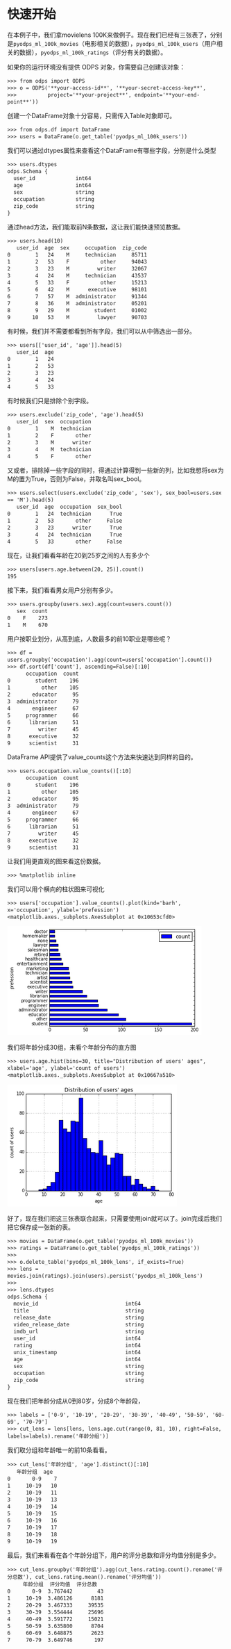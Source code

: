 快速开始
========

在本例子中，我们拿movielens
100K来做例子。现在我们已经有三张表了，分别是`pyodps_ml_100k_movies`（电影相关的数据），`pyodps_ml_100k_users`（用户相关的数据），`pyodps_ml_100k_ratings`（评分有关的数据）。

如果你的运行环境没有提供 ODPS 对象，你需要自己创建该对象：

``` {.sourceCode .python}
>>> from odps import ODPS
>>> o = ODPS('**your-access-id**', '**your-secret-access-key**',
>>>          project='**your-project**', endpoint='**your-end-point**'))
```

创建一个DataFrame对象十分容易，只需传入Table对象即可。

``` {.sourceCode .python}
>>> from odps.df import DataFrame
>>> users = DataFrame(o.get_table('pyodps_ml_100k_users'))
```

我们可以通过dtypes属性来查看这个DataFrame有哪些字段，分别是什么类型

``` {.sourceCode .python}
>>> users.dtypes
odps.Schema {
  user_id             int64       
  age                 int64       
  sex                 string      
  occupation          string      
  zip_code            string      
}
```

通过head方法，我们能取前N条数据，这让我们能快速预览数据。

``` {.sourceCode .python}
>>> users.head(10)
   user_id  age  sex     occupation  zip_code
0        1   24    M     technician     85711
1        2   53    F          other     94043
2        3   23    M         writer     32067
3        4   24    M     technician     43537
4        5   33    F          other     15213
5        6   42    M      executive     98101
6        7   57    M  administrator     91344
7        8   36    M  administrator     05201
8        9   29    M        student     01002
9       10   53    M         lawyer     90703
```

有时候，我们并不需要都看到所有字段，我们可以从中筛选出一部分。

``` {.sourceCode .python}
>>> users[['user_id', 'age']].head(5)
   user_id  age
0        1   24
1        2   53
2        3   23
3        4   24
4        5   33
```

有时候我们只是排除个别字段。

``` {.sourceCode .python}
>>> users.exclude('zip_code', 'age').head(5)
   user_id  sex  occupation
0        1    M  technician
1        2    F       other
2        3    M      writer
3        4    M  technician
4        5    F       other
```

又或者，排除掉一些字段的同时，得通过计算得到一些新的列，比如我想将sex为M的置为True，否则为False，并取名叫sex\_bool。

``` {.sourceCode .python}
>>> users.select(users.exclude('zip_code', 'sex'), sex_bool=users.sex == 'M').head(5)
   user_id  age  occupation  sex_bool
0        1   24  technician      True
1        2   53       other     False
2        3   23      writer      True
3        4   24  technician      True
4        5   33       other     False
```

现在，让我们看看年龄在20到25岁之间的人有多少个

``` {.sourceCode .python}
>>> users[users.age.between(20, 25)].count()
195
```

接下来，我们看看男女用户分别有多少。

``` {.sourceCode .python}
>>> users.groupby(users.sex).agg(count=users.count())
   sex  count
0    F    273
1    M    670
```

用户按职业划分，从高到底，人数最多的前10职业是哪些呢？

``` {.sourceCode .python}
>>> df = users.groupby('occupation').agg(count=users['occupation'].count())
>>> df.sort(df['count'], ascending=False)[:10]
      occupation  count
0        student    196
1          other    105
2       educator     95
3  administrator     79
4       engineer     67
5     programmer     66
6      librarian     51
7         writer     45
8      executive     32
9      scientist     31
```

DataFrame API提供了value\_counts这个方法来快速达到同样的目的。

``` {.sourceCode .python}
>>> users.occupation.value_counts()[:10]
      occupation  count
0        student    196
1          other    105
2       educator     95
3  administrator     79
4       engineer     67
5     programmer     66
6      librarian     51
7         writer     45
8      executive     32
9      scientist     31
```

让我们用更直观的图来看这份数据。

``` {.sourceCode .python}
>>> %matplotlib inline
```

我们可以用个横向的柱状图来可视化

``` {.sourceCode .python}
>>> users['occupation'].value_counts().plot(kind='barh', x='occupation', ylabel='prefession')
<matplotlib.axes._subplots.AxesSubplot at 0x10653cfd0>
```

![image](_static/df-value-count-plot.png)

我们将年龄分成30组，来看个年龄分布的直方图

``` {.sourceCode .python}
>>> users.age.hist(bins=30, title="Distribution of users' ages", xlabel='age', ylabel='count of users')
<matplotlib.axes._subplots.AxesSubplot at 0x10667a510>
```

![image](_static/df-age-hist.png)

好了，现在我们把这三张表联合起来，只需要使用join就可以了。join完成后我们把它保存成一张新的表。

``` {.sourceCode .python}
>>> movies = DataFrame(o.get_table('pyodps_ml_100k_movies'))
>>> ratings = DataFrame(o.get_table('pyodps_ml_100k_ratings'))
>>>
>>> o.delete_table('pyodps_ml_100k_lens', if_exists=True)
>>> lens = movies.join(ratings).join(users).persist('pyodps_ml_100k_lens')
>>>
>>> lens.dtypes
odps.Schema {
  movie_id                            int64       
  title                               string      
  release_date                        string      
  video_release_date                  string      
  imdb_url                            string      
  user_id                             int64       
  rating                              int64       
  unix_timestamp                      int64       
  age                                 int64       
  sex                                 string      
  occupation                          string      
  zip_code                            string      
}
```

现在我们把年龄分成从0到80岁，分成8个年龄段，

``` {.sourceCode .python}
>>> labels = ['0-9', '10-19', '20-29', '30-39', '40-49', '50-59', '60-69', '70-79']
>>> cut_lens = lens[lens, lens.age.cut(range(0, 81, 10), right=False, labels=labels).rename('年龄分组')]
```

我们取分组和年龄唯一的前10条看看。

``` {.sourceCode .python}
>>> cut_lens['年龄分组', 'age'].distinct()[:10]
   年龄分组  age
0       0-9    7
1     10-19   10
2     10-19   11
3     10-19   13
4     10-19   14
5     10-19   15
6     10-19   16
7     10-19   17
8     10-19   18
9     10-19   19
```

最后，我们来看看在各个年龄分组下，用户的评分总数和评分均值分别是多少。

``` {.sourceCode .python}
>>> cut_lens.groupby('年龄分组').agg(cut_lens.rating.count().rename('评分总数'), cut_lens.rating.mean().rename('评分均值'))
     年龄分组  评分均值  评分总数
0       0-9  3.767442        43
1     10-19  3.486126      8181
2     20-29  3.467333     39535
3     30-39  3.554444     25696
4     40-49  3.591772     15021
5     50-59  3.635800      8704
6     60-69  3.648875      2623
7     70-79  3.649746       197
```
